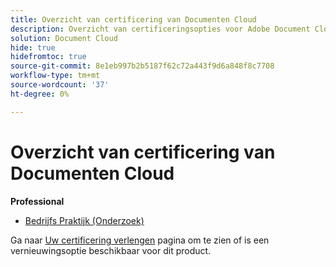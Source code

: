 ```yaml
---
title: Overzicht van certificering van Documenten Cloud
description: Overzicht van certificeringsopties voor Adobe Document Cloud
solution: Document Cloud
hide: true
hidefromtoc: true
source-git-commit: 8e1eb997b2b5187f62c72a443f9d6a848f8c7708
workflow-type: tm+mt
source-wordcount: '37'
ht-degree: 0%

---
```


# Overzicht van certificering van Documenten Cloud

**Professional**

* [Bedrijfs Praktijk (Onderzoek)](/help/certifications/adc/adc-professional.md) <!--AD0-??-->

Ga naar [Uw certificering verlengen](/help/certifications/renew.md) pagina om te zien of is een vernieuwingsoptie beschikbaar voor dit product.
